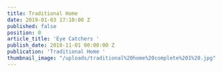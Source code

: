 ```yaml
---
title: Traditional Home
date: 2019-01-03 17:10:00 Z
published: false
position: 0
article_title: 'Eye Catchers '
publish_date: 2018-11-01 00:00:00 Z
publication: 'Traditional Home '
thumbnail_image: "/uploads/traditional%20home%20complete%201%20.jpg"
---
```



